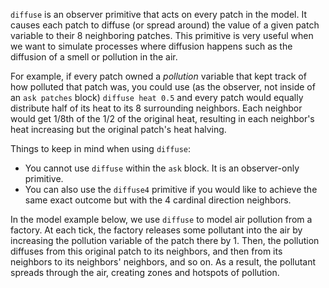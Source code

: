 `diffuse` is an observer primitive that acts on every patch in the model. It causes each patch to diffuse (or spread around) the value of a given patch variable to their 8 neighboring patches. This primitive is very useful when we want to simulate processes where diffusion happens such as the diffusion of a smell or pollution in the air.



For example, if every patch owned a *pollution* variable that kept track of how polluted that patch was, you could use (as the observer, not inside of an `ask patches` block) `diffuse heat 0.5` and every patch would equally distribute half of its heat to its 8 surrounding neighbors. Each neighbor would get 1/8th of the 1/2 of the original heat, resulting in each neighbor's heat increasing but the original patch's heat halving.



Things to keep in mind when using `diffuse`: 

* You cannot use `diffuse` within the `ask` block. It is an observer-only primitive.
* You can also use the `diffuse4` primitive if you would like to achieve the same exact outcome but with the 4 cardinal direction neighbors.



In the model example below, we use `diffuse` to model air pollution from a factory. At each tick, the factory releases some pollutant into the air by increasing the pollution variable of the patch there by 1. Then, the pollution diffuses from this original patch to its neighbors, and then from its neighbors to its neighbors' neighbors, and so on. As a result, the pollutant spreads through the air, creating zones and hotspots of pollution.